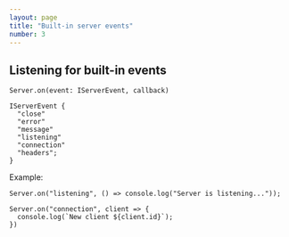 ```yaml
---
layout: page
title: "Built-in server events"
number: 3
---
```


## Listening for built-in events

`Server.on(event: IServerEvent, callback)`

```
IServerEvent {
  "close"
  "error"
  "message"
  "listening"
  "connection"
  "headers";
}
```

Example:

```
Server.on("listening", () => console.log("Server is listening..."));

Server.on("connection", client => {
  console.log(`New client ${client.id}`);
})
```
